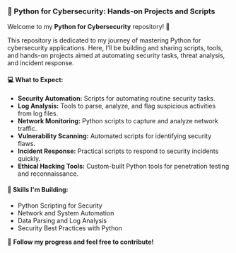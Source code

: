 
### **🔐 Python for Cybersecurity: Hands-on Projects and Scripts**  

Welcome to my **Python for Cybersecurity** repository! 🚀  

This repository is dedicated to my journey of mastering Python for cybersecurity applications. Here, I’ll be building and sharing scripts, tools, and hands-on projects aimed at automating security tasks, threat analysis, and incident response.  

#### 💻 **What to Expect:**  
- **Security Automation:** Scripts for automating routine security tasks.  
- **Log Analysis:** Tools to parse, analyze, and flag suspicious activities from log files.  
- **Network Monitoring:** Python scripts to capture and analyze network traffic.  
- **Vulnerability Scanning:** Automated scripts for identifying security flaws.  
- **Incident Response:** Practical scripts to respond to security incidents quickly.  
- **Ethical Hacking Tools:** Custom-built Python tools for penetration testing and reconnaissance.  

#### 🌱 **Skills I'm Building:**  
- Python Scripting for Security  
- Network and System Automation  
- Data Parsing and Log Analysis  
- Security Best Practices with Python  

🔗 **Follow my progress and feel free to contribute!**  

